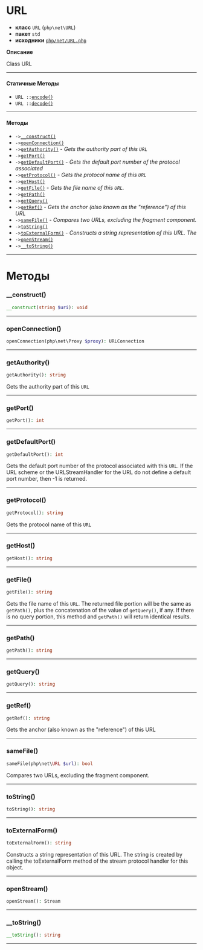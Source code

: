 # URL

- **класс** `URL` (`php\net\URL`)
- **пакет** `std`
- **исходники** [`php/net/URL.php`](./src/main/resources/JPHP-INF/sdk/php/net/URL.php)

**Описание**

Class URL

---

#### Статичные Методы

- `URL ::`[`encode()`](#method-encode)
- `URL ::`[`decode()`](#method-decode)

---

#### Методы

- `->`[`__construct()`](#method-__construct)
- `->`[`openConnection()`](#method-openconnection)
- `->`[`getAuthority()`](#method-getauthority) - _Gets the authority part of this ``URL``_
- `->`[`getPort()`](#method-getport)
- `->`[`getDefaultPort()`](#method-getdefaultport) - _Gets the default port number of the protocol associated_
- `->`[`getProtocol()`](#method-getprotocol) - _Gets the protocol name of this ``URL``_
- `->`[`getHost()`](#method-gethost)
- `->`[`getFile()`](#method-getfile) - _Gets the file name of this <code>URL</code>._
- `->`[`getPath()`](#method-getpath)
- `->`[`getQuery()`](#method-getquery)
- `->`[`getRef()`](#method-getref) - _Gets the anchor (also known as the "reference") of this URL_
- `->`[`sameFile()`](#method-samefile) - _Compares two URLs, excluding the fragment component._
- `->`[`toString()`](#method-tostring)
- `->`[`toExternalForm()`](#method-toexternalform) - _Constructs a string representation of this URL. The_
- `->`[`openStream()`](#method-openstream)
- `->`[`__toString()`](#method-__tostring)

---
# Методы

<a name="method-__construct"></a>

### __construct()
```php
__construct(string $uri): void
```

---

<a name="method-openconnection"></a>

### openConnection()
```php
openConnection(php\net\Proxy $proxy): URLConnection
```

---

<a name="method-getauthority"></a>

### getAuthority()
```php
getAuthority(): string
```
Gets the authority part of this ``URL``

---

<a name="method-getport"></a>

### getPort()
```php
getPort(): int
```

---

<a name="method-getdefaultport"></a>

### getDefaultPort()
```php
getDefaultPort(): int
```
Gets the default port number of the protocol associated
with this ``URL``. If the URL scheme or the URLStreamHandler
for the URL do not define a default port number,
then -1 is returned.

---

<a name="method-getprotocol"></a>

### getProtocol()
```php
getProtocol(): string
```
Gets the protocol name of this ``URL``

---

<a name="method-gethost"></a>

### getHost()
```php
getHost(): string
```

---

<a name="method-getfile"></a>

### getFile()
```php
getFile(): string
```
Gets the file name of this <code>URL</code>.
The returned file portion will be
the same as ``getPath()``, plus the concatenation of
the value of ``getQuery()``, if any. If there is
no query portion, this method and ``getPath()`` will
return identical results.

---

<a name="method-getpath"></a>

### getPath()
```php
getPath(): string
```

---

<a name="method-getquery"></a>

### getQuery()
```php
getQuery(): string
```

---

<a name="method-getref"></a>

### getRef()
```php
getRef(): string
```
Gets the anchor (also known as the "reference") of this URL

---

<a name="method-samefile"></a>

### sameFile()
```php
sameFile(php\net\URL $url): bool
```
Compares two URLs, excluding the fragment component.

---

<a name="method-tostring"></a>

### toString()
```php
toString(): string
```

---

<a name="method-toexternalform"></a>

### toExternalForm()
```php
toExternalForm(): string
```
Constructs a string representation of this URL. The
string is created by calling the toExternalForm
method of the stream protocol handler for this object.

---

<a name="method-openstream"></a>

### openStream()
```php
openStream(): Stream
```

---

<a name="method-__tostring"></a>

### __toString()
```php
__toString(): string
```

---
